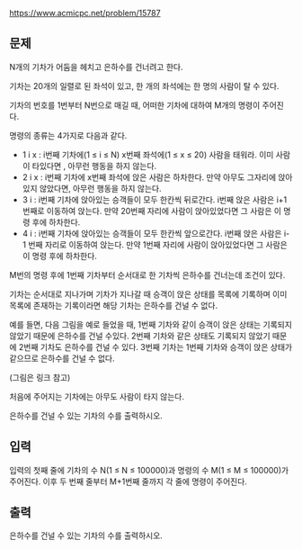 https://www.acmicpc.net/problem/15787

## 문제
N개의 기차가 어둠을 헤치고 은하수를 건너려고 한다.

기차는 20개의 일렬로 된 좌석이 있고, 한 개의 좌석에는 한 명의 사람이 탈 수 있다. 

기차의 번호를 1번부터 N번으로 매길 때, 어떠한 기차에 대하여 M개의 명령이 주어진다.

명령의 종류는 4가지로 다음과 같다.

- 1 i x : i번째 기차에(1 ≤ i ≤ N) x번째 좌석에(1 ≤ x ≤ 20) 사람을 태워라. 이미 사람이 타있다면 , 아무런 행동을 하지 않는다.
- 2 i x : i번째 기차에 x번째 좌석에 앉은 사람은 하차한다. 만약 아무도 그자리에 앉아있지 않았다면, 아무런 행동을 하지 않는다.
- 3 i : i번째 기차에 앉아있는 승객들이 모두 한칸씩 뒤로간다. i번째 앉은 사람은 i+1번째로 이동하여 앉는다. 만약 20번째 자리에 사람이 앉아있었다면 그 사람은 이 명령 후에 하차한다.
- 4 i : i번째 기차에 앉아있는 승객들이 모두 한칸씩 앞으로간다. i번째 앉은 사람은 i-1 번째 자리로 이동하여 앉는다. 만약 1번째 자리에 사람이 앉아있었다면 그 사람은 이 명령 후에 하차한다.

M번의 명령 후에 1번째 기차부터 순서대로 한 기차씩 은하수를 건너는데 조건이 있다.

기차는 순서대로 지나가며 기차가 지나갈 때 승객이 앉은 상태를 목록에 기록하며 이미 목록에 존재하는 기록이라면 해당 기차는 은하수를 건널 수 없다.

예를 들면, 다음 그림을 예로 들었을 때, 1번째 기차와 같이 승객이 앉은 상태는 기록되지 않았기 때문에 은하수를 건널 수있다. 2번째 기차와 같은 상태도 기록되지 않았기 때문에 2번째 기차도 은하수를 건널 수 있다. 3번째 기차는 1번째 기차와 승객이 앉은 상태가 같으므로 은하수를 건널 수 없다.

(그림은 링크 참고)

처음에 주어지는 기차에는 아무도 사람이 타지 않는다.

은하수를 건널 수 있는 기차의 수를 출력하시오.

## 입력
입력의 첫째 줄에 기차의 수 N(1 ≤ N ≤ 100000)과 명령의 수 M(1 ≤ M ≤ 100000)가 주어진다. 이후 두 번째 줄부터 M+1번째 줄까지 각 줄에 명령이 주어진다. 

## 출력
은하수를 건널 수 있는 기차의 수를 출력하시오.
